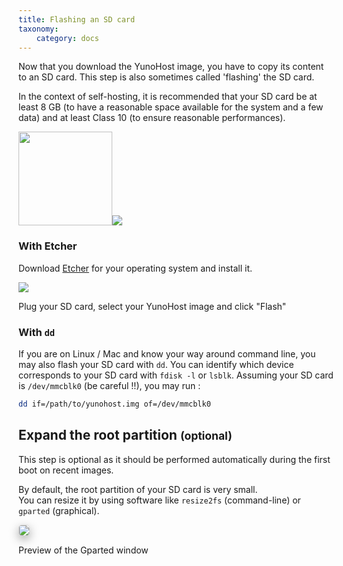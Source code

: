 ```yaml
---
title: Flashing an SD card
taxonomy:
    category: docs
---
```


Now that you download the YunoHost image, you have to copy its content to an SD
card. This step is also sometimes called 'flashing' the SD card.

<div class="alert alert-warning" markdown="1">
In the context of self-hosting, it is recommended that your SD card be at least
8 GB (to have a reasonable space available for the system and a few data) and at
least Class 10 (to ensure reasonable performances).
</div>

<img src="/images/sdcard.jpg" width=150><img src="https://yunohost.org/images/micro-sd-card.jpg">

### With Etcher

Download <a href="https://etcher.io/" target="_blank">Etcher</a> for your
operating system and install it.

<img src="/images/etcher.gif">

Plug your SD card, select your YunoHost image and click "Flash"

### With `dd`

If you are on Linux / Mac and know your way around command line, you may also
flash your SD card with `dd`. You can identify which device corresponds to your
SD card with `fdisk -l` or `lsblk`. Assuming your SD card is `/dev/mmcblk0` (be
careful !!), you may run :

```bash
dd if=/path/to/yunohost.img of=/dev/mmcblk0
```

## Expand the root partition <small>(optional)</small>

<div class="alert alert-warning" markdown="1">
This step is optional as it should be performed automatically during the first
boot on recent images.
</div>

By default, the root partition of your SD card is very small.    
You can resize it by using software like `resize2fs` (command-line) or `gparted`
(graphical).

<img src="/images/gparted.jpg" style="max-width:100%;border-radius: 5px;border: 1px solid rgba(0,0,0,0.15);box-shadow: 0 5px 15px rgba(0,0,0,0.35);">

<p class="text-muted">Preview of the Gparted window</p>

